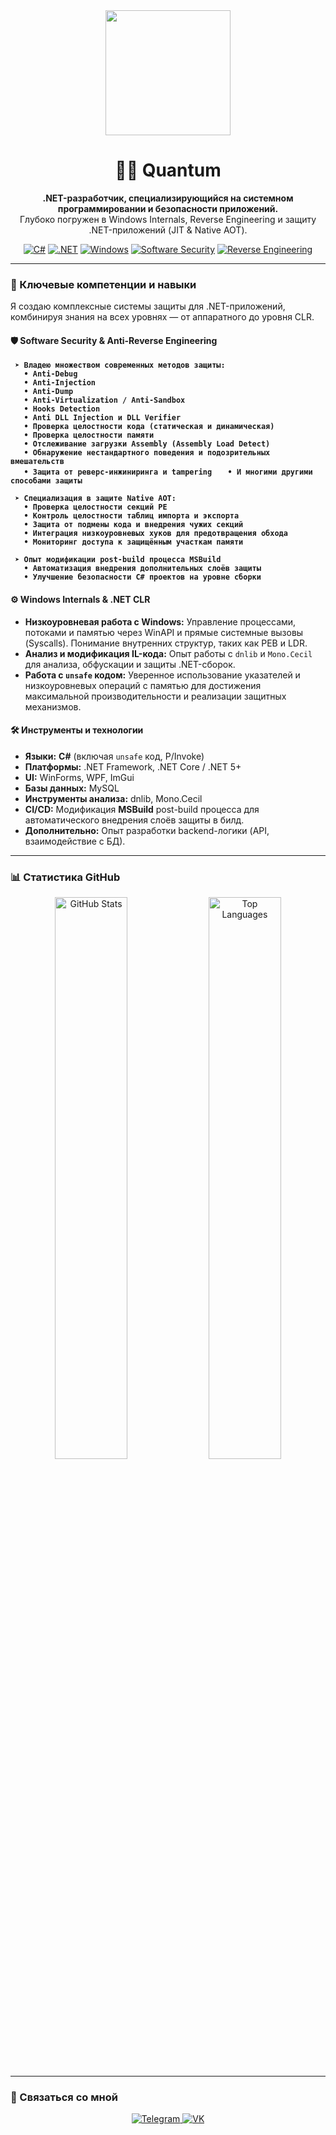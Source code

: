 <div align="center">
  <img src="https://media.giphy.com/media/du3J3cXyzhj75IOgvA/giphy.gif" width="200" height="200">
  <h1>👨‍💻 Quantum</h1>
  <p>
    <strong>.NET-разработчик, специализирующийся на системном программировании и безопасности приложений.</strong>
    <br>
    Глубоко погружен в Windows Internals, Reverse Engineering и защиту .NET-приложений (JIT & Native AOT).
  </p>
  <p align="center">
    <a href="#"><img alt="C#" src="https://img.shields.io/badge/C%23-239120?style=for-the-badge&logo=c-sharp&logoColor=white"></a>
    <a href="#"><img alt=".NET" src="https://img.shields.io/badge/.NET-512BD4?style=for-the-badge&logo=dotnet&logoColor=white"></a>
    <a href="#"><img alt="Windows" src="https://img.shields.io/badge/Windows_Internals-0078D6?style=for-the-badge&logo=windows&logoColor=white"></a>
    <a href="#"><img alt="Software Security" src="https://img.shields.io/badge/Software%20Security-CC0000?style=for-the-badge&logo=linuxfoundation&logoColor=white"></a>
    <a href="#"><img alt="Reverse Engineering" src="https://img.shields.io/badge/Reverse%20Engineering-111111?style=for-the-badge"></a>
  </p>
</div>

---

### 🚀 Ключевые компетенции и навыки

Я создаю комплексные системы защиты для .NET-приложений, комбинируя знания на всех уровнях — от аппаратного до уровня CLR.

#### **🛡️ Software Security & Anti-Reverse Engineering**
**` ➤ Владею множеством современных методов защиты:`**  
**`   • Anti-Debug`**  
**`   • Anti-Injection`**  
**`   • Anti-Dump`**  
**`   • Anti-Virtualization / Anti-Sandbox`**  
**`   • Hooks Detection`**  
**`   • Anti DLL Injection и DLL Verifier`**  
**`   • Проверка целостности кода (статическая и динамическая)`**  
**`   • Проверка целостности памяти`**  
**`   • Отслеживание загрузки Assembly (Assembly Load Detect)`**  
**`   • Обнаружение нестандартного поведения и подозрительных вмешательств`**  
**`   • Защита от реверс-инжиниринга и tampering`**
**`   • И многими другими способами защиты`**

**` ➤ Специализация в защите Native AOT:`**  
**`   • Проверка целостности секций PE`**  
**`   • Контроль целостности таблиц импорта и экспорта`**  
**`   • Защита от подмены кода и внедрения чужих секций`**  
**`   • Интеграция низкоуровневых хуков для предотвращения обхода`**  
**`   • Мониторинг доступа к защищённым участкам памяти`**

**` ➤ Опыт модификации post-build процесса MSBuild`**  
**`   • Автоматизация внедрения дополнительных слоёв защиты`**  
**`   • Улучшение безопасности C# проектов на уровне сборки`**

#### **⚙️ Windows Internals & .NET CLR**
- **Низкоуровневая работа с Windows:** Управление процессами, потоками и памятью через WinAPI и прямые системные вызовы (Syscalls). Понимание внутренних структур, таких как PEB и LDR.
- **Анализ и модификация IL-кода:** Опыт работы с `dnlib` и `Mono.Cecil` для анализа, обфускации и защиты .NET-сборок.
- **Работа с `unsafe` кодом:** Уверенное использование указателей и низкоуровневых операций с памятью для достижения максимальной производительности и реализации защитных механизмов.

#### **🛠️ Инструменты и технологии**
- **Языки:** **C#** (включая `unsafe` код, P/Invoke)
- **Платформы:** .NET Framework, .NET Core / .NET 5+
- **UI:** WinForms, WPF, ImGui
- **Базы данных:** MySQL
- **Инструменты анализа:** dnlib, Mono.Cecil
- **CI/CD:** Модификация **MSBuild** post-build процесса для автоматического внедрения слоёв защиты в билд.
- **Дополнительно:** Опыт разработки backend-логики (API, взаимодействие с БД).

---

### 📊 Статистика GitHub
<p align="center">
  <img src="https://github-readme-stats.vercel.app/api?username=Quantum54554545&show_icons=true&theme=radical&rank_icon=github" alt="GitHub Stats" width="48%">
  <img src="https://github-readme-stats.vercel.app/api/top-langs/?username=Quantum54554545&layout=compact&theme=radical" alt="Top Languages" width="48%">
</p>

---

### 🔗 Связаться со мной
<p align="center">
  <a href="https://t.me/quantuumm">
    <img src="https://img.shields.io/badge/Telegram-2CA5E0?style=for-the-badge&logo=telegram&logoColor=white" alt="Telegram">
  </a>
  <a href="https://vk.com/skamminglocalclub">
    <img src="https://img.shields.io/badge/VKontakte-0077FF?style=for-the-badge&logo=vk&logoColor=white" alt="VK">
  </a>
</p>
